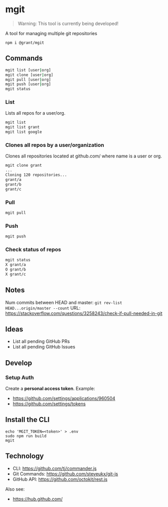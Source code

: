 # mgit

> Warning: This tool is currently being developed!

A tool for managing multiple git repositories

```
npm i @grant/mgit
```

## Commands

```sh
mgit list [user|org]
mgit clone [user|org]
mgit pull [user|org]
mgit push [user|org]
mgit status
```

### List

Lists all repos for a user/org.

```sh
mgit list
mgit list grant
mgit list google
```

### Clones all repos by a user/organization

Clones all repositories located at github.com/<name> where name is a user or org.

```sh
mgit clone grant
...
Cloning 120 repositories...
grant/a
grant/b
grant/c
```

### Pull

```sh
mgit pull
```

### Push

```sh
mgit push
```

### Check status of repos

```sh
mgit status
X grant/a
O grant/b
X grant/c
```

## Notes

Num commits between HEAD and master:
`git rev-list HEAD...origin/master --count`
URL: https://stackoverflow.com/questions/3258243/check-if-pull-needed-in-git

## Ideas

- List all pending GitHub PRs
- List all pending GitHub Issues

## Develop

### Setup Auth

Create a **personal access token**. Example:
- https://github.com/settings/applications/960504
- https://github.com/settings/tokens

## Install the CLI

```
echo 'MGIT_TOKEN=<token>' > .env
sudo npm run build
mgit
```

## Technology

- CLI: https://github.com/tj/commander.js
- Git Commands: https://github.com/steveukx/git-js
- GitHub API: https://github.com/octokit/rest.js

Also see:
- https://hub.github.com/